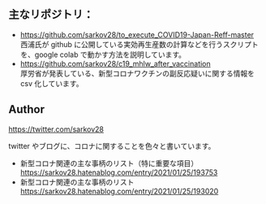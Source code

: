 ## 主なリポジトリ：

- https://github.com/sarkov28/to_execute_COVID19-Japan-Reff-master  
西浦氏が github に公開している実効再生産数の計算などを行うスクリプトを、google colab で動かす方法を説明しています。
- https://github.com/sarkov28/c19_mhlw_after_vaccination  
厚労省が発表している、新型コロナワクチンの副反応疑いに関する情報を csv 化しています。  

## Author

https://twitter.com/sarkov28

twitter やブログに、コロナに関することを色々と書いています。

- 新型コロナ関連の主な事柄のリスト（特に重要な項目）  
  https://sarkov28.hatenablog.com/entry/2021/01/25/193753
- 新型コロナ関連の主な事柄のリスト  
  https://sarkov28.hatenablog.com/entry/2021/01/25/193020
  
